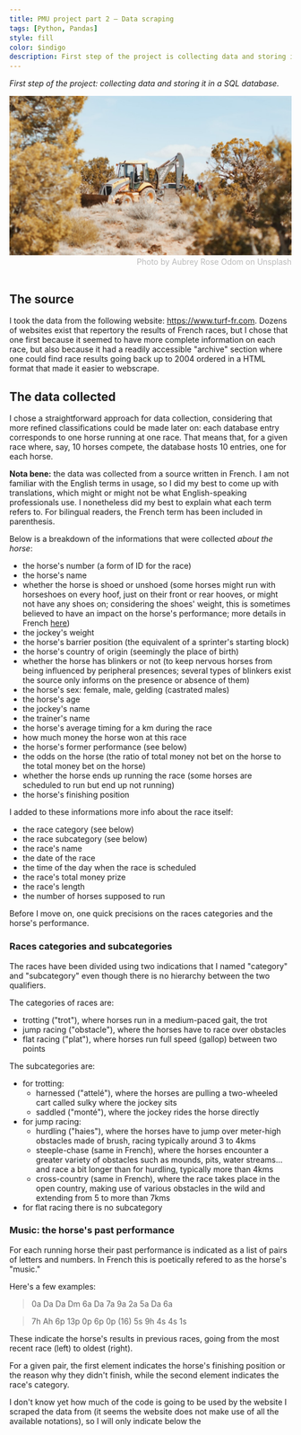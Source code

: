 ```yaml
---
title: PMU project part 2 — Data scraping
tags: [Python, Pandas]
style: fill
color: $indigo
description: First step of the project is collecting data and storing it in a SQL database.
---
```


*First step of the project: collecting data and storing it in a SQL database.*

<script type="text/javascript"
        src="https://cdnjs.cloudflare.com/ajax/libs/mathjax/2.7.0/MathJax.js?config=TeX-AMS_CHTML"></script>

<img src="../images/digging.jpg">
<div style="color: #BABABA; text-align:right">Photo by Aubrey Rose Odom on Unsplash</div>
<br>

## The source

I took the data from the following website: https://www.turf-fr.com. Dozens of websites exist that repertory the results 
of French races, but I chose that one first because it seemed to have more complete information on each race, but also 
because it had a readily accessible "archive" section where one could find race results going back up to 2004 ordered 
in a HTML format that made it easier to webscrape.

## The data collected

I chose a straightforward approach for data collection, considering that more refined classifications could be made 
later on: each database entry corresponds to one horse running at one race. That means that, for a given race where, 
say, 10 horses compete, the database hosts 10 entries, one for each horse.  

**Nota bene:** the data was collected from a source written in French. I am not familiar with the English terms in 
usage, so I did my best to come up with translations, which might or might not be what English-speaking professionals 
use. I nonetheless did my best to explain what each term refers to. For bilingual readers, the French term has been included in parenthesis.

Below is a breakdown of the informations that were collected *about the horse*:
- the horse's number (a form of ID for the race)
- the horse's name
- whether the horse is shoed or unshoed (some horses might run with horseshoes on every hoof, just on their front or 
rear hooves, or might not have any shoes on; considering the shoes' weight, this is sometimes believed to have an 
impact on the horse's performance; more details in French <a href="https://hippique.blog-pmu.fr/2015/06/11/le-deferrage/">here</a>)
- the jockey's weight
- the horse's barrier position (the equivalent of a sprinter's starting block)
- the horse's country of origin (seemingly the place of birth)
- whether the horse has blinkers or not (to keep nervous horses from being influenced by peripheral presences;
several types of blinkers exist the source only informs on the presence or absence of them)
- the horse's sex: female, male, gelding (castrated males)
- the horse's age
- the jockey's name
- the trainer's name
- the horse's average timing for a km during the race
- how much money the horse won at this race
- the horse's former performance (see below)
- the odds on the horse (the ratio of total money not bet on the horse to the total money bet on the horse)
- whether the horse ends up running the race (some horses are scheduled to run but end up not running)
- the horse's finishing position

I added to these informations more info about the race itself:
- the race category (see below)
- the race subcategory (see below)
- the race's name
- the date of the race
- the time of the day when the race is scheduled
- the race's total money prize
- the race's length
- the number of horses supposed to run

Before I move on, one quick precisions on the races categories and the horse's performance.

### Races categories and subcategories

The races have been divided using two indications that I named "category" and "subcategory" even though there is no hierarchy between the two qualifiers. 

The categories of races are:
- trotting ("trot"), where horses run in a medium-paced gait, the trot
- jump racing ("obstacle"), where the horses have to race over obstacles
- flat racing ("plat"), where horses run full speed (gallop) between two points

The subcategories are:
- for trotting:
  - harnessed ("attelé"), where the horses are pulling a two-wheeled cart called sulky where the jockey sits
  - saddled ("monté"), where the jockey rides the horse directly
- for jump racing:
  - hurdling ("haies"), where the horses have to jump over meter-high obstacles made of brush, racing typically around 3 to 4kms
  - steeple-chase (same in French), where the horses encounter a greater variety of obstacles such as mounds, pits, water streams... and race a bit longer than for hurdling, typically more than 4kms
  - cross-country (same in French), where the race takes place in the open country, making use of various obstacles in the wild and extending from 5 to more than 7kms
- for flat racing there is no subcategory

### Music: the horse's past performance
For each running horse their past performance is indicated as a list of pairs of letters and numbers. In French this is
poetically refered to as the horse's "music."

Here's a few examples:
> 0a Da Da Dm 6a Da 7a 9a 2a 5a Da 6a

> 7h Ah 6p 13p 0p 6p 0p (16) 5s 9h 4s 4s 1s  

These indicate the horse's results in previous races, going from the most recent race (left) to oldest (right).

For a given pair, the first element indicates the horse's finishing position or the reason why they didn't finish, while the second element indicates the race's category.

I don't know yet how much of the code is going to be used by the website I scraped the data from (it seems the website does not make use of all the available notations), so I will only indicate below the 
